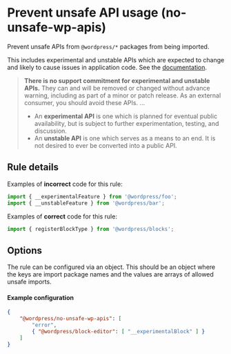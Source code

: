 # Prevent unsafe API usage (no-unsafe-wp-apis)

Prevent unsafe APIs from `@wordpress/*` packages from being imported.

This includes experimental and unstable APIs which are expected to change and likely to cause issues in application code.
See the [documentation](https://github.com/WordPress/gutenberg/blob/master/docs/contributors/coding-guidelines.md#experimental-and-unstable-apis).

> **There is no support commitment for experimental and unstable APIs.** They can and will be removed or changed without advance warning, including as part of a minor or patch release. As an external consumer, you should avoid these APIs.
> …
>
> -   An **experimental API** is one which is planned for eventual public availability, but is subject to further experimentation, testing, and discussion.
> -   An **unstable API** is one which serves as a means to an end. It is not desired to ever be converted into a public API.

## Rule details

Examples of **incorrect** code for this rule:

```js
import { __experimentalFeature } from '@wordpress/foo';
import { __unstableFeature } from '@wordpress/bar';
```

Examples of **correct** code for this rule:

```js
import { registerBlockType } from '@wordpress/blocks';
```

## Options

The rule can be configured via an object.
This should be an object where the keys are import package names and the values are arrays of allowed unsafe imports.

#### Example configuration

```json
{
	"@wordpress/no-unsafe-wp-apis": [
		"error",
		{ "@wordpress/block-editor": [ "__experimentalBlock" ] }
	]
}
```
